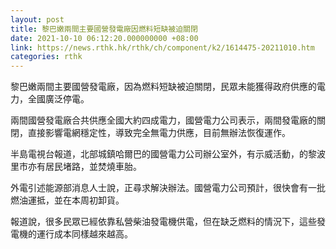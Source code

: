 ```yaml
---
layout: post
title: 黎巴嫩兩間主要國營發電廠因燃料短缺被迫關閉
date: 2021-10-10 06:12:20.000000000 +08:00
link: https://news.rthk.hk/rthk/ch/component/k2/1614475-20211010.htm
categories: rthk
---
```


黎巴嫩兩間主要國營發電廠，因為燃料短缺被迫關閉，民眾未能獲得政府供應的電力，全國廣泛停電。

兩間國營發電廠合共供應全國大約四成電力，國營電力公司表示，兩間發電廠的關閉，直接影響電網穩定性，導致完全無電力供應，目前無辦法恢復運作。

半島電視台報道，北部城鎮哈爾巴的國營電力公司辦公室外，有示威活動，的黎波里市亦有居民堵路，並焚燒車胎。

外電引述能源部消息人士說，正尋求解決辦法。國營電力公司預計，很快會有一批燃油運抵，並在本周初卸貨。

報道說，很多民眾已經依靠私營柴油發電機供電，但在缺乏燃料的情況下，這些發電機的運行成本同樣越來越高。
